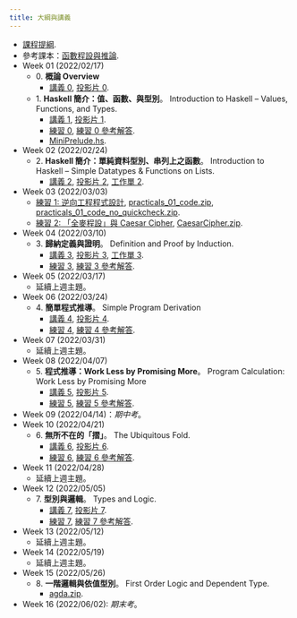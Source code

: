 ```yaml
---
title: 大綱與講義
---
```


* [課程提綱](../assets/syllabus.pdf).
* 參考課本：[函數程設與推論](../assets/fpbook.pdf).
* Week 01 (2022/02/17)
  * 0\. **概論 Overview**
    * [講義 0](../assets/handouts_00.pdf), [投影片 0](../assets/slides_00.pdf).
  * 1\. **Haskell 簡介：值、函數、與型別**。
    Introduction to Haskell – Values, Functions, and Types.
    * [講義 1](../assets/handouts_01.pdf), [投影片 1](../assets/slides_01.pdf).
    * [練習 0](../assets/practicals_00.pdf), [練習 0 參考解答](../assets/practicals_00_sols.pdf).
    * [MiniPrelude.hs](../assets/MiniPrelude.hs).
* Week 02 (2022/02/24)
  * 2\. **Haskell 簡介：單純資料型別、串列上之函數**。
    Introduction to Haskell – Simple Datatypes & Functions on Lists.
    * [講義 2](../assets/handouts_02.pdf), [投影片 2](../assets/slides_02.pdf), [工作單 2](../assets/work_sheet_02.pdf).
* Week 03 (2022/03/03)
  * [練習 1: 逆向工程程式設計](../assets/practicals_01.pdf), [practicals_01_code.zip](../assets/practicals_01_code.zip), [practicals_01_code_no_quickcheck.zip](../assets/practicals_01_code_no_quickcheck.zip).
  * [練習 2: 「全麥程設」與 Caesar Cipher](../assets/practicals_02.pdf), [CaesarCipher.zip](../assets/CaesarCipher.zip).
* Week 04 (2022/03/10)
  * 3\. **歸納定義與證明**。
    Definition and Proof by Induction.
    * [講義 3](../assets/handouts_03.pdf), [投影片 3](../assets/slides_03.pdf), [工作單 3](../assets/work_sheet_03.pdf).
    * [練習 3](../assets/practicals_03.pdf), [練習 3 參考解答](../assets/practicals_03_sols.pdf).
* Week 05 (2022/03/17)
  * 延續上週主題。
* Week 06 (2022/03/24)
  * 4\. **簡單程式推導**。
    Simple Program Derivation
    * [講義 4](../assets/handouts_04.pdf), [投影片 4](../assets/slides_04.pdf).
    * [練習 4](../assets/practicals_04.pdf), [練習 4 參考解答](../assets/practicals_04_sols.pdf).
* Week 07 (2022/03/31)
  * 延續上週主題。
* Week 08 (2022/04/07)
  * 5\. **程式推導：Work Less by Promising More**。
    Program Calculation: Work Less by Promising More
    * [講義 5](../assets/handouts_05.pdf), [投影片 5](../assets/slides_05.pdf).
    * [練習 5](../assets/practicals_05.pdf), [練習 5 參考解答](../assets/practicals_05_sols.pdf).
* Week 09 (2022/04/14)：*期中考*。
* Week 10 (2022/04/21)
  * 6\. **無所不在的「摺」**。
    The Ubiquitous Fold.
    * [講義 6](../assets/handouts_06.pdf), [投影片 6](../assets/slides_06.pdf).
    * [練習 6](../assets/practicals_06.pdf), [練習 6 參考解答](../assets/practicals_06_sols.pdf).
* Week 11 (2022/04/28)
  * 延續上週主題。
* Week 12 (2022/05/05)
  * 7\. **型別與邏輯**。
    Types and Logic.
    * [講義 7](../assets/handouts_07.pdf), [投影片 7](../assets/slides_07.pdf).
    * [練習 7](../assets/practicals_07.pdf), [練習 7 參考解答](../assets/practicals_07_sols.pdf).
* Week 13 (2022/05/12)
  * 延續上週主題。
* Week 14 (2022/05/19)
  * 延續上週主題。
* Week 15 (2022/05/26)
  * 8\. **一階邏輯與依值型別**。
    First Order Logic and Dependent Type.
    * [agda.zip](../assets/agda.zip).
* Week 16 (2022/06/02): *期末考*。
